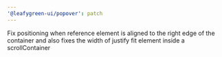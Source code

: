 ```yaml
---
'@leafygreen-ui/popover': patch
---
```


Fix positioning when reference element is aligned to the right edge of the container and also fixes the width of justify fit element inside a scrollContainer
